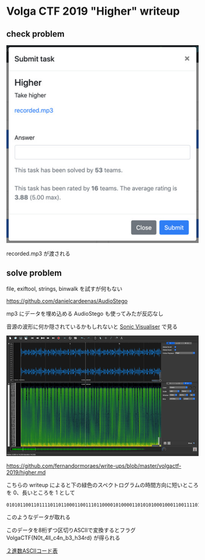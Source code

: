 # Volga CTF 2019 "Higher" writeup

## check problem

![screen_problem](screen_problem.jpg "screen_problem")

recorded.mp3 が渡される

## solve problem

file, exiftool, strings, binwalk を試すが何もない

<https://github.com/danielcardeenas/AudioStego>

mp3 にデータを埋め込める AudioStego も使ってみたが反応なし

音源の波形に何か隠されているかもしれないと [Sonic Visualiser](https://www.sonicvisualiser.org/) で見る

![screen_audio](screen_audio.jpg "screen_audio")

<https://github.com/fernandormoraes/write-ups/blob/master/volgactf-2019/higher.md>

こちらの writeup によると下の緑色のスペクトログラムの時間方向に短いところを 0、長いところを 1 として

```
010101100110111101101100011001110110000101000011010101000100011001111011010011100011000001110100010111110011010001101100011011000101111101100011001101000110111001011111011000100011001101011111011010000011001100110100011100100110010001111101
```

このようなデータが取れる

このデータを8桁ずつ区切りASCIIで変換するとフラグ VolgaCTF{N0t_4ll_c4n_b3_h34rd} が得られる

[２進数ASCIIコード表](http://www12.plala.or.jp/mz80k2/electronics/ascii/ascii.html)
